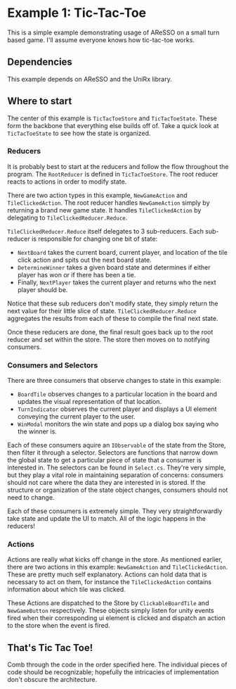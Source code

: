 # Example 1: Tic-Tac-Toe

This is a simple example demonstrating usage of AReSSO on a small turn based game. I'll assume everyone knows how tic-tac-toe works.

## Dependencies

This example depends on AReSSO and the UniRx library.

## Where to start

The center of this example is `TicTacToeStore` and `TicTacToeState`. These form the backbone that everything else builds off of. Take a quick look at `TicTacToeState` to see how the state is organized.

### Reducers

It is probably best to start at the reducers and follow the flow throughout the program. The `RootReducer` is defined in `TicTacToeStore`. The root reducer reacts to actions in order to modify state.

There are two action types in this example, `NewGameAction` and `TileClickedAction`. The root reducer handles `NewGameAction` simply by returning a brand new game state. It handles `TileClickedAction` by delegating to `TileClickedReducer.Reduce`.

`TileClickedReducer.Reduce` itself delegates to 3 sub-reducers. Each sub-reducer is responsible for changing one bit of state:

- `NextBoard` takes the current board, current player, and location of the tile click action and spits out the next board state.
- `DetermineWinner` takes a given board state and determines if either player has won or if there has been a tie.
- Finally, `NextPlayer` takes the current player and returns who the next player should be.

Notice that these sub reducers don't modify state, they simply return the next value for their little slice of state. `TileClickedReducer.Reduce` aggregates the results from each of these to compile the final next state.

Once these reducers are done, the final result goes back up to the root reducer and set within the store. The store then moves on to notifying consumers.

### Consumers and Selectors

There are three consumers that observe changes to state in this example:

- `BoardTile` observes changes to a particular location in the board and updates the visual representation of that location.
- `TurnIndicator` observes the current player and displays a UI element conveying the current player to the user.
- `WinModal` monitors the win state and pops up a dialog box saying who the winner is.

Each of these consumers aquire an `IObservable` of the state from the Store, then filter it through a selector. Selectors are functions that narrow down the global state to get a particular piece of state that a consumer is interested in. The selectors can be found in `Select.cs`. They're very simple, but they play a vital role in maintaining separation of concerns: consumers should not care where the data they are interested in is stored. If the structure or organization of the state object changes, consumers should not need to change.

Each of these consumers is extremely simple. They very straightforwardly take state and update the UI to match. All of the logic happens in the reducers!

### Actions

Actions are really what kicks off change in the store. As mentioned earlier, there are two actions in this example: `NewGameAction` and `TileClickedAction`. These are pretty much self explanatory. Actions can hold data that is necessary to act on them, for instance the `TileClickedAction` contains information about which tile was clicked.

These Actions are dispatched to the Store by `ClickableBoardTile` and `NewGameButton` respectively. These objects simply listen for unity events fired when their corresponding ui element is clicked and dispatch an action to the store when the event is fired.

## That's Tic Tac Toe!

Comb through the code in the order specified here. The individual pieces of code should be recognizable; hopefully the intricacies of implementation don't obscure the architecture.
